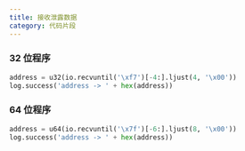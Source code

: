 ```yaml
---
title: 接收泄露数据
category: 代码片段
---
```

### 32 位程序

```python
address = u32(io.recvuntil('\xf7')[-4:].ljust(4, '\x00'))
log.success('address -> ' + hex(address))
```

### 64 位程序

```python
address = u64(io.recvuntil('\x7f')[-6:].ljust(8, '\x00'))
log.success('address -> ' + hex(address))
```

